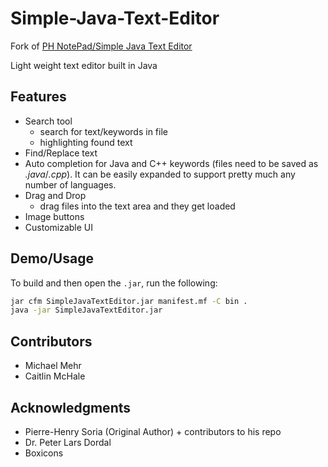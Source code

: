# Simple-Java-Text-Editor

Fork of [PH NotePad/Simple Java Text Editor](https://github.com/pH-7/Simple-Java-Text-Editor)

Light weight text editor built in Java

## Features

- Search tool
  - search for text/keywords in file
  - highlighting found text
- Find/Replace text
- Auto completion for Java and C++ keywords (files need to be saved as _.java_/_.cpp_). It can be easily expanded to support pretty much any number of languages.
- Drag and Drop
  - drag files into the text area and they get loaded
- Image buttons
- Customizable UI

## Demo/Usage

To build and then open the `.jar`, run the following:

```bash
jar cfm SimpleJavaTextEditor.jar manifest.mf -C bin .
java -jar SimpleJavaTextEditor.jar
```

## Contributors

- Michael Mehr
- Caitlin McHale

## Acknowledgments

- Pierre-Henry Soria (Original Author) + contributors to his repo
- Dr. Peter Lars Dordal
- Boxicons
